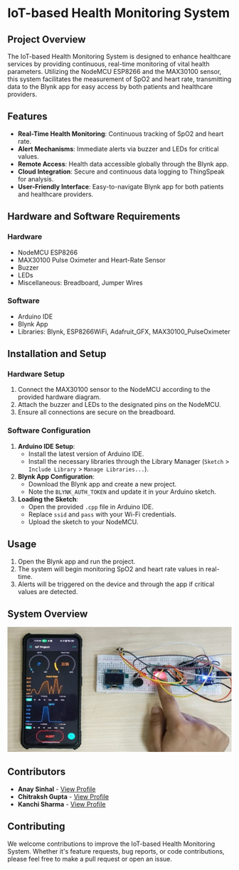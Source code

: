 # IoT-based Health Monitoring System

## Project Overview
The IoT-based Health Monitoring System is designed to enhance healthcare services by providing continuous, real-time monitoring of vital health parameters. Utilizing the NodeMCU ESP8266 and the MAX30100 sensor, this system facilitates the measurement of SpO2 and heart rate, transmitting data to the Blynk app for easy access by both patients and healthcare providers.

## Features
- **Real-Time Health Monitoring**: Continuous tracking of SpO2 and heart rate.
- **Alert Mechanisms**: Immediate alerts via buzzer and LEDs for critical values.
- **Remote Access**: Health data accessible globally through the Blynk app.
- **Cloud Integration**: Secure and continuous data logging to ThingSpeak for analysis.
- **User-Friendly Interface**: Easy-to-navigate Blynk app for both patients and healthcare providers.

## Hardware and Software Requirements
### Hardware
- NodeMCU ESP8266
- MAX30100 Pulse Oximeter and Heart-Rate Sensor
- Buzzer
- LEDs
- Miscellaneous: Breadboard, Jumper Wires

### Software
- Arduino IDE
- Blynk App
- Libraries: Blynk, ESP8266WiFi, Adafruit_GFX, MAX30100_PulseOximeter

## Installation and Setup
### Hardware Setup
1. Connect the MAX30100 sensor to the NodeMCU according to the provided hardware diagram.
2. Attach the buzzer and LEDs to the designated pins on the NodeMCU.
3. Ensure all connections are secure on the breadboard.

### Software Configuration
1. **Arduino IDE Setup**:
   - Install the latest version of Arduino IDE.
   - Install the necessary libraries through the Library Manager (`Sketch` > `Include Library` > `Manage Libraries...`).
2. **Blynk App Configuration**:
   - Download the Blynk app and create a new project.
   - Note the `BLYNK_AUTH_TOKEN` and update it in your Arduino sketch.
3. **Loading the Sketch**:
   - Open the provided `.cpp` file in Arduino IDE.
   - Replace `ssid` and `pass` with your Wi-Fi credentials.
   - Upload the sketch to your NodeMCU.

## Usage
1. Open the Blynk app and run the project.
2. The system will begin monitoring SpO2 and heart rate values in real-time.
3. Alerts will be triggered on the device and through the app if critical values are detected.

## System Overview

![System Overview](images/system_overview.jpg)

## Contributors

- **Anay Sinhal** - [View Profile](https://github.com/anayy09)
- **Chitraksh Gupta** - [View Profile](https://github.com/ChitrakshGupta)
- **Kanchi Sharma** - [View Profile](https://github.com/KanchiSharma)


## Contributing
We welcome contributions to improve the IoT-based Health Monitoring System. Whether it's feature requests, bug reports, or code contributions, please feel free to make a pull request or open an issue.
